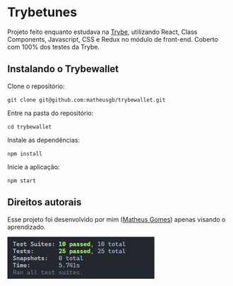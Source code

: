 # Trybetunes

Projeto feito enquanto estudava na [Trybe](https://www.betrybe.com/), utilizando React, Class Components, Javascript, CSS e Redux no módulo de front-end. Coberto com 100% dos testes da Trybe.

## Instalando o Trybewallet 

Clone o repositório:
```
git clone git@github.com:matheusgb/trybewallet.git
```
Entre na pasta do repositório:
```
cd trybewallet
```
Instale as dependências:
```
npm install
```
Inicie a aplicação:
```
npm start
```

## Direitos autorais

Esse projeto foi desenvolvido por mim ([Matheus Gomes](https://www.linkedin.com/in/matheusgb/)) apenas visando o aprendizado.

![100%](public/Screenshot_1.png)